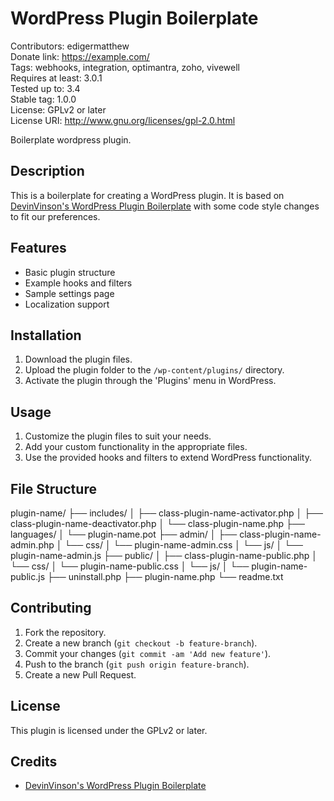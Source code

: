 # WordPress Plugin Boilerplate
Contributors: edigermatthew  
Donate link: https://example.com/  
Tags: webhooks, integration, optimantra, zoho, vivewell  
Requires at least: 3.0.1  
Tested up to: 3.4  
Stable tag: 1.0.0  
License: GPLv2 or later  
License URI: http://www.gnu.org/licenses/gpl-2.0.html  

Boilerplate wordpress plugin.

## Description
This is a boilerplate for creating a WordPress plugin. It is based on [DevinVinson's WordPress Plugin Boilerplate](https://github.com/DevinVinson/WordPress-Plugin-Boilerplate) with some code style changes to fit our preferences.

## Features
- Basic plugin structure
- Example hooks and filters
- Sample settings page
- Localization support

## Installation
1. Download the plugin files.
2. Upload the plugin folder to the `/wp-content/plugins/` directory.
3. Activate the plugin through the 'Plugins' menu in WordPress.

## Usage
1. Customize the plugin files to suit your needs.
2. Add your custom functionality in the appropriate files.
3. Use the provided hooks and filters to extend WordPress functionality.

## File Structure
plugin-name/ ├── includes/ │ ├── class-plugin-name-activator.php │ ├── class-plugin-name-deactivator.php │ └── class-plugin-name.php ├── languages/ │ └── plugin-name.pot ├── admin/ │ ├── class-plugin-name-admin.php │ └── css/ │ └── plugin-name-admin.css │ └── js/ │ └── plugin-name-admin.js ├── public/ │ ├── class-plugin-name-public.php │ └── css/ │ └── plugin-name-public.css │ └── js/ │ └── plugin-name-public.js ├── uninstall.php ├── plugin-name.php └── readme.txt

## Contributing
1. Fork the repository.
2. Create a new branch (`git checkout -b feature-branch`).
3. Commit your changes (`git commit -am 'Add new feature'`).
4. Push to the branch (`git push origin feature-branch`).
5. Create a new Pull Request.

## License
This plugin is licensed under the GPLv2 or later.

## Credits
- [DevinVinson's WordPress Plugin Boilerplate](https://github.com/DevinVinson/WordPress-Plugin-Boilerplate)
